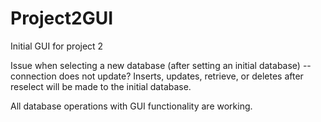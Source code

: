 # Project2GUI
Initial GUI for project 2

Issue when selecting a new database (after setting an initial database) -- connection does not update? Inserts, updates, retrieve, or deletes after reselect will be made to the initial database.

All database operations with GUI functionality are working.
